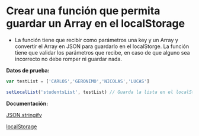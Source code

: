    # Crear una función que permita guardar un Array en el localStorage

- La función tiene que recibir como parámetros una key y un Array y convertir el Array en JSON para guardarlo en el localStorge. La función tiene que validar los parámetros que recibe, en caso de que alguno sea incorrecto no debe romper ni guardar nada.


**Datos de prueba:**

```js 
var testList = ['CARLOS','GERONIMO','NICOLAS','LUCAS']

setLocalList('studentsList', testList) // Guarda la lista en el localStorage en formato JSON
```

**Documentación:**

[JSON.stringify](https://www.w3schools.com/js/js_json_stringify.asp)

[localStorage](https://developer.mozilla.org/es/docs/Web/API/Window/localStorage)
